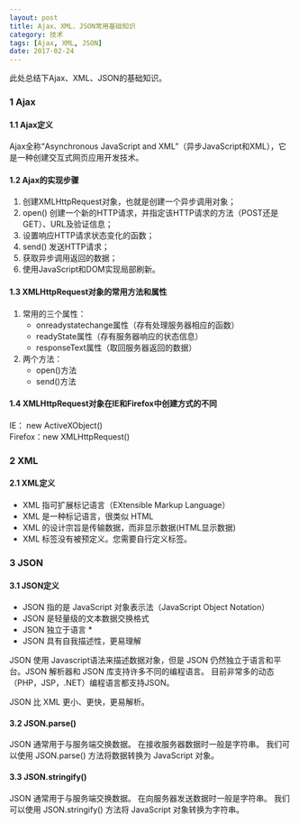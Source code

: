 ```yaml
---
layout: post
title: Ajax、XML、JSON常用基础知识
category: 技术
tags: [Ajax, XML, JSON]
date: 2017-02-24
---
```


此处总结下Ajax、XML、JSON的基础知识。<!-- more -->

### 1 Ajax
#### 1.1 Ajax定义
Ajax全称“Asynchronous JavaScript and XML”（异步JavaScript和XML），它是一种创建交互式网页应用开发技术。

#### 1.2 Ajax的实现步骤
1. 创建XMLHttpRequest对象，也就是创建一个异步调用对象；
2. open() 创建一个新的HTTP请求，并指定该HTTP请求的方法（POST还是GET）、URL及验证信息；
3. 设置响应HTTP请求状态变化的函数；
4. send() 发送HTTP请求；
5. 获取异步调用返回的数据；
6. 使用JavaScript和DOM实现局部刷新。

#### 1.3 XMLHttpRequest对象的常用方法和属性
1. 常用的三个属性：
	- onreadystatechange属性（存有处理服务器相应的函数）
	- readyState属性（存有服务器响应的状态信息）
	- responseText属性（取回服务器返回的数据）
2. 两个方法：
	- open()方法
	- send()方法	

#### 1.4 XMLHttpRequest对象在IE和Firefox中创建方式的不同
IE： new ActiveXObject()  
Firefox：new XMLHttpRequest()

### 2 XML
#### 2.1 XML定义
- XML 指可扩展标记语言（EXtensible Markup Language）
- XML 是一种标记语言，很类似 HTML
- XML 的设计宗旨是传输数据，而非显示数据(HTML显示数据)
- XML 标签没有被预定义。您需要自行定义标签。

### 3 JSON
#### 3.1 JSON定义
- JSON 指的是 JavaScript 对象表示法（JavaScript Object Notation）
- JSON 是轻量级的文本数据交换格式
- JSON 独立于语言 *
- JSON 具有自我描述性，更易理解

JSON 使用 Javascript语法来描述数据对象，但是 JSON 仍然独立于语言和平台。JSON 解析器和 JSON 库支持许多不同的编程语言。 目前非常多的动态（PHP，JSP，.NET）编程语言都支持JSON。

JSON 比 XML 更小、更快，更易解析。

#### 3.2 JSON.parse()
JSON 通常用于与服务端交换数据。
在接收服务器数据时一般是字符串。
我们可以使用 JSON.parse() 方法将数据转换为 JavaScript 对象。

#### 3.3 JSON.stringify()
JSON 通常用于与服务端交换数据。
在向服务器发送数据时一般是字符串。
我们可以使用 JSON.stringify() 方法将 JavaScript 对象转换为字符串。

	